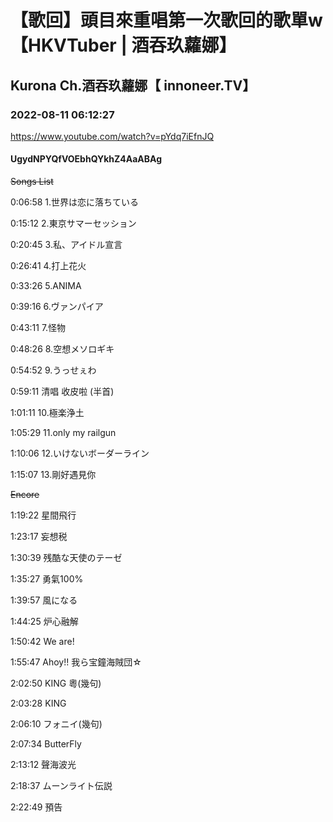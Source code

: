 # 【歌回】頭目來重唱第一次歌回的歌單w【HKVTuber | 酒吞玖蘿娜】

## Kurona Ch.酒吞玖蘿娜【 innoneer.TV】

### 2022-08-11 06:12:27

https://www.youtube.com/watch?v=pYdq7iEfnJQ

#### UgydNPYQfVOEbhQYkhZ4AaABAg

~~Songs List~~

0:06:58 1.世界は恋に落ちている

0:15:12 2.東京サマーセッション

0:20:45 3.私、アイドル宣言

0:26:41 4.打上花火

0:33:26 5.ANIMA

0:39:16 6.ヴァンパイア

0:43:11 7.怪物

0:48:26 8.空想メソロギキ

0:54:52 9.うっせぇわ

0:59:11 清唱 收皮啦 (半首)

1:01:11 10.極楽浄土

1:05:29 11.only my railgun

1:10:06 12.いけないボーダーライン

1:15:07 13.剛好遇見你



~~Encore~~

1:19:22 星間飛行

1:23:17 妄想税

1:30:39 残酷な天使のテーゼ

1:35:27 勇氣100%

1:39:57 風になる

1:44:25 炉心融解

1:50:42 We are!

1:55:47 Ahoy!! 我ら宝鐘海賊団☆

2:02:50 KING 粵(幾句)

2:03:28 KING

​2:06:10 フォニイ(幾句)

2:07:34 ButterFly

2:13:12 聲海波光

2:18:37 ムーンライト伝説



2:22:49 預告


